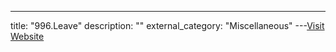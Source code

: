---
title: "996.Leave"
description: ""
external_category: "Miscellaneous"
---[Visit Website](https://github.com/623637646/996.Leave)

